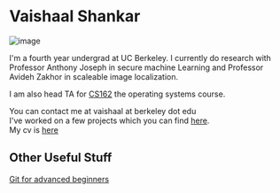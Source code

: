 
Vaishaal Shankar
========

![image](http://s17.postimg.org/rxv2qg1v3/image.jpg)

I'm a fourth year undergrad at UC Berkeley. I currently do research with Professor Anthony Joseph in secure machine Learning and Professor Avideh Zakhor in scaleable image localization.

I am also head TA for [CS162](http://cs162.eecs.berkeley.edu/) the operating systems course.

You can contact me at vaishaal at berkeley dot edu  
I've worked on a few projects which you can find [here](http://github.com/vaishaal).  
My cv is [here](/cv.pdf)


Other Useful Stuff
------------------
[Git for advanced beginners](https://docs.google.com/presentation/d/1FOOA4Tn9evpPHas0z-o2AM6wrUI_bXXcnepYnQ9TrZ4/pub?start=false&loop=false&delayms=3000)



<script>
  (function(i,s,o,g,r,a,m){i['GoogleAnalyticsObject']=r;i[r]=i[r]||function(){
  (i[r].q=i[r].q||[]).push(arguments)},i[r].l=1*new Date();a=s.createElement(o),
  m=s.getElementsByTagName(o)[0];a.async=1;a.src=g;m.parentNode.insertBefore(a,m)
  })(window,document,'script','//www.google-analytics.com/analytics.js','ga');

  ga('create', 'UA-47546603-1', 'berkeley.edu');
  ga('send', 'pageview');

</script>

